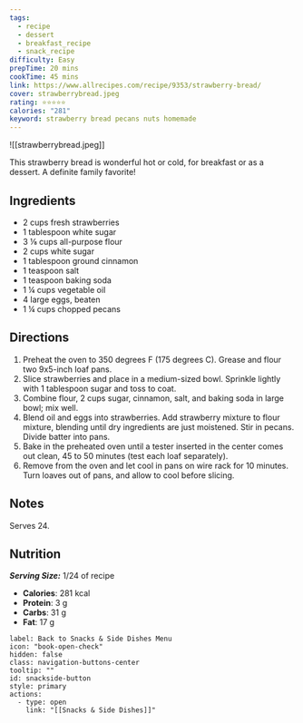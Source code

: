 ```yaml
---
tags:
  - recipe
  - dessert
  - breakfast_recipe
  - snack_recipe
difficulty: Easy
prepTime: 20 mins
cookTime: 45 mins
link: https://www.allrecipes.com/recipe/9353/strawberry-bread/
cover: strawberrybread.jpeg
rating: ⭐️⭐️⭐️⭐️⭐️
calories: "281"
keyword: strawberry bread pecans nuts homemade
---
```


![[strawberrybread.jpeg]]

This strawberry bread is wonderful hot or cold, for breakfast or as a dessert. A definite family favorite!

## Ingredients
- 2 cups fresh strawberries
- 1 tablespoon white sugar
- 3 ⅛ cups all-purpose flour
- 2 cups white sugar
- 1 tablespoon ground cinnamon
- 1 teaspoon salt
- 1 teaspoon baking soda
- 1 ¼ cups vegetable oil
- 4 large eggs, beaten
- 1 ¼ cups chopped pecans


## Directions
1. Preheat the oven to 350 degrees F (175 degrees C). Grease and flour two 9x5-inch loaf pans.
2. Slice strawberries and place in a medium-sized bowl. Sprinkle lightly with 1 tablespoon sugar and toss to coat.
3. Combine flour, 2 cups sugar, cinnamon, salt, and baking soda in large bowl; mix well.
4. Blend oil and eggs into strawberries. Add strawberry mixture to flour mixture, blending until dry ingredients are just moistened. Stir in pecans. Divide batter into pans.
5. Bake in the preheated oven until a tester inserted in the center comes out clean, 45 to 50 minutes (test each loaf separately).
6. Remove from the oven and let cool in pans on wire rack for 10 minutes. Turn loaves out of pans, and allow to cool before slicing.

## Notes
Serves 24.

## Nutrition
***Serving Size:*** 1/24 of recipe
- **Calories**: 281 kcal
- **Protein**: 3 g
- **Carbs**: 31 g
- **Fat**: 17 g


```meta-bind-button
label: Back to Snacks & Side Dishes Menu
icon: "book-open-check"
hidden: false
class: navigation-buttons-center
tooltip: ""
id: snackside-button
style: primary
actions:
  - type: open
    link: "[[Snacks & Side Dishes]]"
```
 
